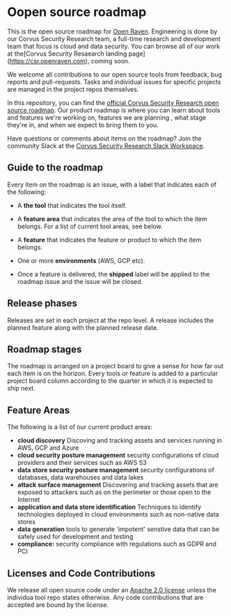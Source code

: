 # Oopen source roadmap 

This is the open source roadmap for [Open Raven](https://www.openraven.com). Engineering is done by our Corvus Security Research team, a full-time research and development team that focus is cloud and data security. You can browse all of our work at the[Corvus Security Resaearch landing page] (https://csr.openraven.com), coming soon.

We welcome all contributions to our open source tools from feedback, bug reports and pull-requests. Tasks and individual issues for specific projects are managed in the project repos themselves. 

In this repository, you can find the [official Corvus Security Research open source roadmap](https://github.com/openraven/roadmap/projects/1). Our product roadmap is where you can learn about tools and features we're working on, features we are planning , what stage they're in, and when we expect to bring them to you. 

Have questions or comments about items on the roadmap? Join the community Slack at the [Corvus Security Research Slack Workspace](https:///). 

## Guide to the roadmap

Every item on the roadmap is an issue, with a label that indicates each of the following:

- A **the tool** that indicates the tool itself.

- A **feature area** that indicates the area of the tool to which the item belongs. For a list of current tool areas, see below.

- A **feature** that indicates the feature or product to which the item belongs. 

- One or more **environments** (AWS, GCP etc). 

- Once a feature is delivered, the **shipped** label will be applied to the roadmap issue and the issue will be closed.

## Release phases

Releases are set in each project at the repo level. A release includes the planned feature along with the planned release date. 

## Roadmap stages

The roadmap is arranged on a project board to give a sense for how far out each item is on the horizon. Every tools or feature is added to a particular project board column according to the quarter in which it is expected to ship next. 

## Feature Areas

The following is a list of our current product areas:

- **cloud discovery** Discoving and tracking assets and services running in AWS, GCP and Azure
- **cloud security posture management** security configurations of cloud providers and their services such as AWS S3
- **data store security posture management** security configurations of databases, data warehouses and data lakes
- **attack surface management** Discovering and tracking assets that are exposed to attackers such as on the perimeter or those open to the Internet 
- **application and data store identification** Techniques to identify technologies deployed in cloud environments such as non-native data stores 
- **data generation** tools to generate 'impotent' senstive data that can be safely used for development and testing 
- **compliance:** security compliance with regulations such as GDPR and PCI

## Licenses and Code Contributions

We release all open source code under an [Apache 2.0 license](https://choosealicense.com/licenses/apache-2.0/) unless the individua tool repo states otherwise. Any code contributions that are accepted are bound by the license. 
